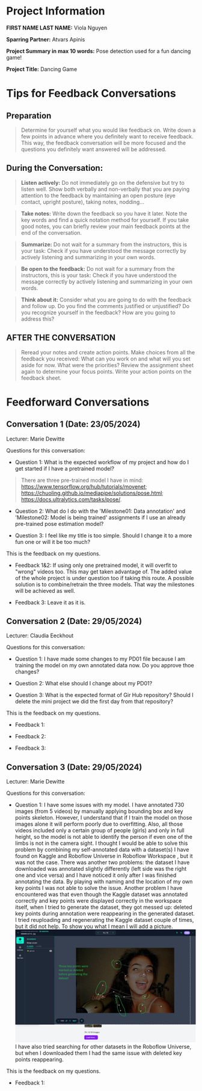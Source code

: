 # Project Information

**FIRST NAME LAST NAME:** Viola Nguyen

**Sparring Partner:** Atvars Apinis

**Project Summary in max 10 words:** Pose detection used for a fun dancing game!

**Project Title:** Dancing Game

# Tips for Feedback Conversations

## Preparation

> Determine for yourself what you would like feedback on. Write down a few points in advance where you definitely want to receive feedback. This way, the feedback conversation will be more focused and the questions you definitely want answered will be addressed.

## During the Conversation:

> **Listen actively:** Do not immediately go on the defensive but try to listen well. Show both verbally and non-verbally that you are paying attention to the feedback by maintaining an open posture (eye contact, upright posture), taking notes, nodding...

> **Take notes:** Write down the feedback so you have it later. Note the key words and find a quick notation method for yourself. If you take good notes, you can briefly review your main feedback points at the end of the conversation.

> **Summarize:** Do not wait for a summary from the instructors, this is your task: Check if you have understood the message correctly by actively listening and summarizing in your own words.

> **Be open to the feedback:** Do not wait for a summary from the instructors, this is your task: Check if you have understood the message correctly by actively listening and summarizing in your own words.

> **Think about it:** Consider what you are going to do with the feedback and follow up. Do you find the comments justified or unjustified? Do you recognize yourself in the feedback? How are you going to address this?

## AFTER THE CONVERSATION

> Reread your notes and create action points. Make choices from all the feedback you received: What can you work on and what will you set aside for now. What were the priorities? Review the assignment sheet again to determine your focus points. Write your action points on the feedback sheet.

# Feedforward Conversations

## Conversation 1 (Date: 23/05/2024)

Lecturer: Marie Dewitte

Questions for this conversation:

- Question 1: What is the expected workflow of my project and how do I get started if I have a pretrained model?
> There are three pre-trained model I have in mind: https://www.tensorflow.org/hub/tutorials/movenet; https://chuoling.github.io/mediapipe/solutions/pose.html; https://docs.ultralytics.com/tasks/pose/. 

- Question 2: What do I do with the 'Milestone01: Data annotation' and 'Milestone02: Model is being trained' assignments if I use an already pre-trained pose estimation model?

- Question 3: I feel like my title is too simple. Should I change it to a more fun one or will it be too much?

This is the feedback on my questions.

- Feedback 1&2: If using only one pretrained model, it will overfit to "wrong" videos too. This may get taken advantage of. The added value of the whole project is under question too if taking this route. A possible solution is to combine/retrain the three models. That way the milestones will be achieved as well. 

- Feedback 3: Leave it as it is.

## Conversation 2 (Date: 29/05/2024)

Lecturer: Claudia Eeckhout

Questions for this conversation:

- Question 1: I have made some changes to my PD01 file because I am training the model on my own annotated data now. Do you approve thoe changes?

- Question 2: What else should I change about my PD01? 

- Question 3: What is the expected format of Gir Hub repository? Should I delete the mini project we did the first day from that repository?

This is the feedback on my questions.

- Feedback 1:

- Feedback 2:

- Feedback 3:

## Conversation 3 (Date: 29/05/2024)

Lecturer: Marie Dewitte

Questions for this conversation:

- Question 1: I have some issues with my model. I have annotated 730 images (from 5 videos) by manually applying bounding box and key points skeleton. However, I understand that if I train the model on those images alone it will perform poorly due to overfitting. Also, all those videos included only a certain group of people (girls) and only in full height, so the model is not able to identify the person if even one of the limbs is not in the camera sight. 
    I thought I would be able to solve this problem by combining my self-annotated data with a dataset(s) I have found on Kaggle and Roboflow Universe in Roboflow Workspace , but it was not the case. There was another two problems: the dataset I have downloaded was annotated slightly differently (left side was the right one and vice versa) and I have noticed it only after I was finished annotating the data. By playing with naming and the location of my own key points I was not able to solve the issue. 
    Another problem I have encountered was that even though the Kaggle dataset was annotated correctly and key points were displayed correctly in the workspace itself, when I tried to generate the dataset, they got messed up: deleted key points during annotation were reappearing in the generated dataset. I tried reuploading and regenerating the Kaggle dataset couple of times, but it did not help. To show you what I mean I will add a picture. 
    ![The problem of deleted keypoints](Screenshot_28-5-2024_10913_app.roboflow.com.jpeg)
    I have also tried searching for other datasets in the Roboflow Universe, but when I downloaded them I  had the same issue with deleted key points reappearing. 

This is the feedback on my questions.

- Feedback 1:
